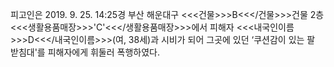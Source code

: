 피고인은 2019. 9. 25. 14:25경 부산 해운대구 <<<건물>>>B<<</건물>>>건물 2층 <<<생활용품매장>>>'C'<<</생활용품매장>>>에서 피해자 <<<내국인이름>>>D<<</내국인이름>>>(여, 38세)과 시비가 되어 그곳에 있던 ‘쿠션감이 있는 팔 받침대'를 피해자에게 휘둘러 폭행하였다.
